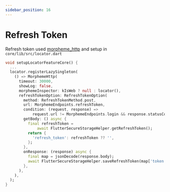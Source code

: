 ```yaml
---
sidebar_position: 16
---
```


# Refresh Token

Refresh token used [morpheme_http](https://pub.dev/packages/morpheme_http) and setup in `core/lib/src/locator.dart`

```dart title="core/lib/src/locator.dart"
void setupLocatorFeatureCore() {
  ...
  locator.registerLazySingleton(
    () => MorphemeHttp(
      timeout: 30000,
      showLog: false,
      morphemeInspector: kIsWeb ? null : locator(),
      refreshTokenOption: RefreshTokenOption(
        method: RefreshTokenMethod.post,
        url: MorphemeEndpoints.refreshToken,
        condition: (request, response) =>
            request.url != MorphemeEndpoints.login && response.statusCode == 401,
        getBody: () async {
          final refreshToken =
              await FlutterSecureStorageHelper.getRefreshToken();
          return {
            'refresh_token': refreshToken ?? '',
          };
        },
        onResponse: (response) async {
          final map = jsonDecode(response.body);
          await FlutterSecureStorageHelper.saveRefreshToken(map['token']);
        },
      ),
    ),
  );
}
```
